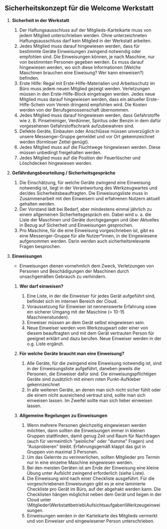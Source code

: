 ## Sicherheitskonzept für die Welcome Werkstatt

1. **Sicherheit in der Werkstatt**
    1. Der Haftungsausschluss auf der Mitglieds-Karteikarte muss von jedem Mitglied unterschrieben werden. Ohne unterzeichneten Haftungsausschluss darf kein Mitglied in der Werkstatt arbeiten.
    2. Jedes Mitglied muss darauf hingewiesen werden, dass für bestimmte Geräte Einweisungen zwingend notwendig oder empfohlen sind. Die Einweisungen können, je nach Maschine, nur von bestimmten Personen gegeben werden. Es muss darauf hingewiesen werden, wo sich diese Informationen (Welche Maschinen brauchen eine Eiweisung? Wer kann einweisen?) befinden.
    3. Erste Hilfe: Regal mit Erste-Hilfe-Materialien und Arbeitsschutz im Büro muss jedem neuen Mitglied gezeigt werden. Verletzungen müssen in den Erste-Hilfe-Block eingetragen werden. Jedes neue Mitglied muss darauf hingewiesen werden, dass ein aktueller Erste-Hilfe-Schein vom Verein dringend empfohlen wird. Die Kosten werden von der Berufsgenossenschaft übernommen.
    4. Jedes Mitglied muss darauf hingewiesen werden, dass Gefahrstoffe wie z. B. Pinselreiniger, Verdünner, Spiritus oder Benzin in dem dafür vorgesehenen Gefahrstoffschrank aufzubewahren sind.
    5. Defekte Geräte, Einbauten oder Anschlüsse müssen unverzüglich in unsere Messenger-Gruppe gemeldet und vor Ort gekennzeichnet werden (formloser Zettel genügt).
    6. Jedes Mitglied muss auf die Fluchtwege hingewiesen werden. Diese müssen unbedingt freigehalten werden.
    7. Jedes Mitglied muss auf die Position der Feuerlöscher und Löschdecken hingewiesen werden.
    
2. **Gefährdungsbeurteilung / Sicherheitsgespräche**
    1. Die Einschätzung, für welche Geräte zwingend eine Einweisung notwendig ist, liegt in der Verantwortung des Werkzeugwartes und der/des Sicherheitsbeauftragten. Die Einweisungsliste muss in Zusammenarbeit mit den Einweisern und erfahrenen Nutzern aktuell gehalten werden.
    2. Der Vorstand lädt bei Bedarf, aber mindestens einmal jährlich zu einem allgemeinen Sicherheitsgespräch ein. Dabei wird u. a. die Liste der Maschinen und Geräte durchgegangen und über Aktuelles in Bezug auf Sicherheit und Einweisungen gesprochen.
    3. Pro Maschine, für die eine Einweisung vorgeschrieben ist, gibt es eine Messenger-Gruppe für alle Nutzer*innen, in die Eingewiesene aufgenommen werden. Darin werden auch sicherheitsrelevante Fragen besprochen.
       
3. **Einweisungen**
    - Einweisungen dienen vornehmlich dem Zweck, Verletzungen von Personen und Beschädigungen der Maschinen durch unsachgemäßen Gebrauch zu verhindern.
    1. **Wer darf einweisen?**
        1. Eine Liste, in der die Einweiser für jedes Gerät aufgeführt sind, befindet sich im internen Bereich der Cloud.
        2. Voraussetzung für Einweiser ist nennenswerte Erfahrung sowe ein sicherer Umgang mit der Maschine (> 10-15 Maschinenstunden).
        3. Einweiser müssen an dem Gerät selbst eingewiesen sein.
        4. Neue Einweiser werden vom Werkzeugwart oder einer von diesem beauftragten und mit dem Gerät vertrauten Person für geeignet erklärt und dazu berufen. Neue Einweiser werden in der o.g. Liste ergänzt.

    2. **Für welche Geräte braucht man eine Einweisung?**
        1. Alle Geräte, für die zwingend eine Einweisung notwendig ist, sind in der Einweisungsliste aufgeführt, daneben jeweils die Personen, die Einweiser dafür sind. Die einweisungspflichtigen Geräte sind zusätzlich mit einem roten Punkt-Aufkleber gekennzeichnet
        2. In alle weiteren Geräte, an denen man sich nicht sicher fühlt oder die einem nicht ausreichend vertraut sind, sollte man sich einweisen lassen. Im Zweifel sollte man sich lieber einweisen lassen.

    3. **Allgemeine Regelungen zu Einweisungen**
        1. Wenn mehrere Personen gleichzeitig eingewiesen werden möchten, dann sollten die Einweisungen immer in kleinen Gruppen stattfinden, damit genug Zeit und Raum für Nachfragen (auch für vermeintlich "peinliche" oder "dumme" Fragen) und "Ausprobieren" bleibt. Erfahrungsgemäß klappt das gut in Gruppen von maximal 3 Personen.
        2. Um das Gelernte zu verinnerlichen, sollten Mitglieder pro Termin nur in eine einzelne Maschine eingewiesen werden.
        3. Bei den meisten Geräten ist am Ende der Einweisung eine kleine Übung unter Aufsicht zwingend erforderlich (siehe Liste).
        4. Die Einweisung wird nach einer Checkliste ausgeführt. Für die vorgeschriebenen Einweisungen gibt es je eine laminierte Checkliste pro Gerät im Büro, auf der abgehakt werden kann. Die Checklisten hängen möglichst neben dem Gerät und liegen in der Cloud unter \Mitglieder\Werkstattbetrieb\Aufsichtsaufgaben\Werkzeugeinweisungen.
        5. Einweisungen werden in der Karteikarte des Mitglieds vermerkt und von Einweiser und eingewiesener Person unterschrieben.
